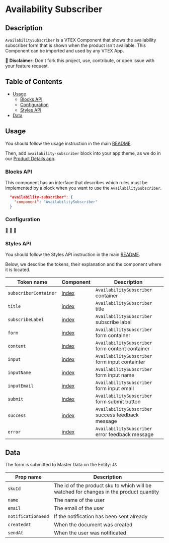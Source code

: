 # Availability Subscriber

## Description

`AvailabilitySubscriber` is a VTEX Component that shows the availability subscriber form that is shown when the product isn't available. This Component can be imported and used by any VTEX App.

:loudspeaker: **Disclaimer:** Don't fork this project, use, contribute, or open issue with your feature request.

## Table of Contents
- [Usage](#usage)
  - [Blocks API](#blocks-api)
  - [Configuration](#configuration)
  - [Styles API](#styles-api)
- [Data](#data)

## Usage

You should follow the usage instruction in the main [README](https://github.com/vtex-apps/store-components/blob/master/README.md#usage).

Then, add `availability-subscriber` block into your app theme, as we do in our [Product Details app](https://github.com/vtex-apps/product-details/blob/master/store/blocks.json). 

### Blocks API

This component has an interface that describes which rules must be implemented by a block when you want to use the `AvailabilitySubscriber`.

```json
  "availability-subscriber": {
    "component": "AvailabilitySubscriber"
  }
```

### Configuration

:construction: :construction: :construction:

### Styles API

You should follow the Styles API instruction in the main [README](https://github.com/vtex-apps/store-components/blob/master/README.md#styles-api).

Below, we describe the tokens, their explanation and the component where it is located.

| Token name | Component | Description |
| ---------- | --------- |------------ |
| `subscriberContainer` | [index](https://github.com/vtex-apps/store-components/blob/master/react/components/AvailabilitySubscriber/index.js) | `AvailabilitySubscriber` container |
| `title` | [index](https://github.com/vtex-apps/store-components/blob/master/react/components/AvailabilitySubscriber/index.js) | `AvailabilitySubscriber` title |
| `subscribeLabel` | [index](https://github.com/vtex-apps/store-components/blob/master/react/components/AvailabilitySubscriber/index.js) | `AvailabilitySubscriber` subscribe label |
| `form` | [index](https://github.com/vtex-apps/store-components/blob/master/react/components/AvailabilitySubscriber/index.js) | `AvailabilitySubscriber` form container |
| `content` | [index](https://github.com/vtex-apps/store-components/blob/master/react/components/AvailabilitySubscriber/index.js) | `AvailabilitySubscriber` form content container |
| `input` | [index](https://github.com/vtex-apps/store-components/blob/master/react/components/AvailabilitySubscriber/index.js) | `AvailabilitySubscriber` form input containter |
| `inputName` | [index](https://github.com/vtex-apps/store-components/blob/master/react/components/AvailabilitySubscriber/index.js) | `AvailabilitySubscriber` form input name |
| `inputEmail` | [index](https://github.com/vtex-apps/store-components/blob/master/react/components/AvailabilitySubscriber/index.js) | `AvailabilitySubscriber` form input email |
| `submit` | [index](https://github.com/vtex-apps/store-components/blob/master/react/components/AvailabilitySubscriber/index.js) | `AvailabilitySubscriber` form submit button |
| `success` | [index](https://github.com/vtex-apps/store-components/blob/master/react/components/AvailabilitySubscriber/index.js) | `AvailabilitySubscriber` success feedback message |
| `error` |  [index](https://github.com/vtex-apps/store-components/blob/master/react/components/AvailabilitySubscriber/index.js) | `AvailabilitySubscriber` error feedback message |

## Data

The form is submitted to Master Data on the Entity: `AS`

| Prop name          | Description                                                                            |
| ------------------ | -------------------------------------------------------------------------------------- |
| `skuId`            | The id of the product sku to which will be watched for changes in the product quantity |
| `name`             | The name of the user                                                                   |
| `email`            | The email of the user                                                                 |
| `notificationSend` | If the notification has been sent already                                              |
| `createdAt`        | When the document was created                                                          |
| `sendAt`           | When the user was notificated                                                          |
